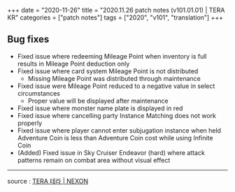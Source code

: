 +++
date = "2020-11-26"
title = "2020.11.26 patch notes (v101.01.01) | TERA KR"
categories = ["patch notes"]
tags = ["2020", "v101", "translation"]
+++

## Bug fixes

- Fixed issue where redeeming Mileage Point when inventory is full results in Mileage Point deduction only
- Fixed issue where card system Mileage Point is not distributed
  - Missing Mileage Point was distributed through maintenance
- Fixed issue were Mileage Point reduced to a negative value in select circumstances
  - Proper value will be displayed after maintenance
- Fixed issue where monster name plate is displayed in red
- Fixed issue where cancelling party Instance Matching does not work properly
- Fixed issue where player cannot enter subjugation instance when held Adventure Coin is less than Adventure Coin cost while using Infinite Coin
- (Added) Fixed issue in Sky Cruiser Endeavor (hard) where attack patterns remain on combat area without visual effect

----

source : [TERA 테라 | NEXON](http://tera.nexon.com/news/update/view.aspx?n4articlesn=457)
